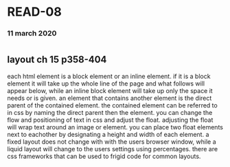 # READ-08
### 11 march 2020

# 
## layout ch 15 p358-404
each html element is a block element or an inline element. if it is a block element it will take up the whole line of the page and what follows will appear below, while an inline block element will take up only the space it needs or is given. an element that contains another element is the direct parent of the contained element. the contained element can be referred to in css by naming the direct parent then the element. you can change the flow and positioning of text in css and adjust the float. adjusting the float will wrap text around an image or element. you can place two float elements next to eachother by designating a height and width of each element. a fixed layout does not change with with the users browser window, while a liquid layout will change to the users settings using percentages. there are css frameworks that can be used to frigid code for common layouts. 